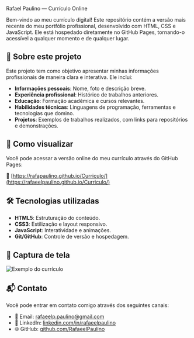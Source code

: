 Rafael Paulino — Currículo Online

Bem-vindo ao meu currículo digital! Este repositório contém a versão mais recente do meu portfólio profissional, desenvolvido com HTML, CSS e JavaScript. Ele está hospedado diretamente no GitHub Pages, tornando-o acessível a qualquer momento e de qualquer lugar.

## 📄 Sobre este projeto

Este projeto tem como objetivo apresentar minhas informações profissionais de maneira clara e interativa. Ele inclui:

- **Informações pessoais**: Nome, foto e descrição breve.
- **Experiência profissional**: Histórico de trabalhos anteriores.
- **Educação**: Formação acadêmica e cursos relevantes.
- **Habilidades técnicas**: Linguagens de programação, ferramentas e tecnologias que domino.
- **Projetos**: Exemplos de trabalhos realizados, com links para repositórios e demonstrações.

## 🚀 Como visualizar

Você pode acessar a versão online do meu currículo através do GitHub Pages:

🔗 [https://rafapaulino.github.io/Curriculo/](https://rafaeelpaulino.github.io/Curriculo/)

## 🛠️ Tecnologias utilizadas

- **HTML5**: Estruturação do conteúdo.
- **CSS3**: Estilização e layout responsivo.
- **JavaScript**: Interatividade e animações.
- **Git/GitHub**: Controle de versão e hospedagem.

## 📸 Captura de tela

![Exemplo do currículo](https://via.placeholder.com/800x600.png?text=Exemplo+do+Curr%C3%ADculo)

## 📬 Contato

Você pode entrar em contato comigo através dos seguintes canais:

- 📧 Email: [rafaeelp.paulino@gmail.com](mailto:rafaeelp.paulino@gmail.com)
- 💼 LinkedIn: [linkedin.com/in/rafaeelpaulino](https://www.linkedin.com/in/rafaeelpaulino-)
- 🌐 GitHub: [github.com/RafaeelPaulino](https://github.com/RafaeelPaulino)

